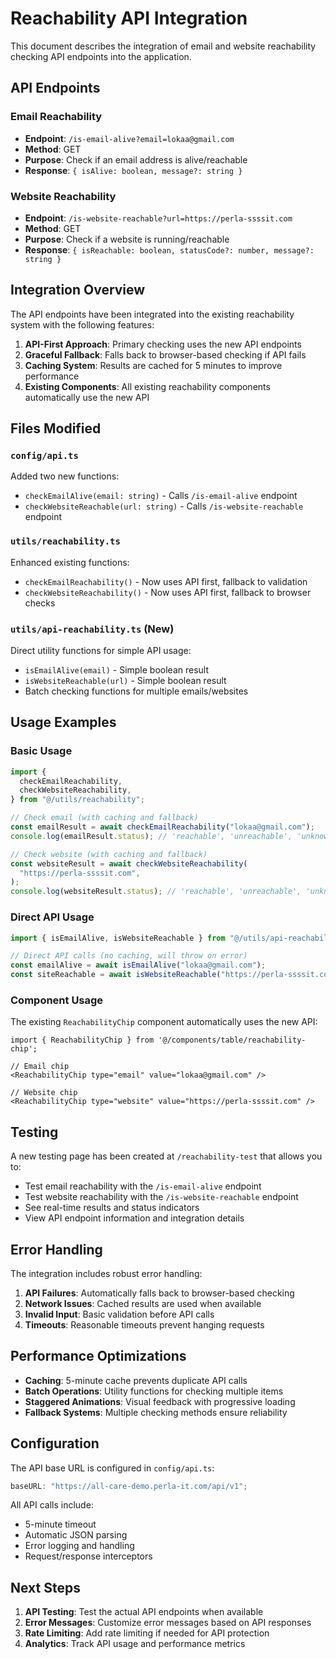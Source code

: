 # Reachability API Integration

This document describes the integration of email and website reachability checking API endpoints into the application.

## API Endpoints

### Email Reachability

- **Endpoint**: `/is-email-alive?email=lokaa@gmail.com`
- **Method**: GET
- **Purpose**: Check if an email address is alive/reachable
- **Response**: `{ isAlive: boolean, message?: string }`

### Website Reachability

- **Endpoint**: `/is-website-reachable?url=https://perla-ssssit.com`
- **Method**: GET
- **Purpose**: Check if a website is running/reachable
- **Response**: `{ isReachable: boolean, statusCode?: number, message?: string }`

## Integration Overview

The API endpoints have been integrated into the existing reachability system with the following features:

1. **API-First Approach**: Primary checking uses the new API endpoints
2. **Graceful Fallback**: Falls back to browser-based checking if API fails
3. **Caching System**: Results are cached for 5 minutes to improve performance
4. **Existing Components**: All existing reachability components automatically use the new API

## Files Modified

### `config/api.ts`

Added two new functions:

- `checkEmailAlive(email: string)` - Calls `/is-email-alive` endpoint
- `checkWebsiteReachable(url: string)` - Calls `/is-website-reachable` endpoint

### `utils/reachability.ts`

Enhanced existing functions:

- `checkEmailReachability()` - Now uses API first, fallback to validation
- `checkWebsiteReachability()` - Now uses API first, fallback to browser checks

### `utils/api-reachability.ts` (New)

Direct utility functions for simple API usage:

- `isEmailAlive(email)` - Simple boolean result
- `isWebsiteReachable(url)` - Simple boolean result
- Batch checking functions for multiple emails/websites

## Usage Examples

### Basic Usage

```typescript
import {
  checkEmailReachability,
  checkWebsiteReachability,
} from "@/utils/reachability";

// Check email (with caching and fallback)
const emailResult = await checkEmailReachability("lokaa@gmail.com");
console.log(emailResult.status); // 'reachable', 'unreachable', 'unknown'

// Check website (with caching and fallback)
const websiteResult = await checkWebsiteReachability(
  "https://perla-ssssit.com",
);
console.log(websiteResult.status); // 'reachable', 'unreachable', 'unknown'
```

### Direct API Usage

```typescript
import { isEmailAlive, isWebsiteReachable } from "@/utils/api-reachability";

// Direct API calls (no caching, will throw on error)
const emailAlive = await isEmailAlive("lokaa@gmail.com");
const siteReachable = await isWebsiteReachable("https://perla-ssssit.com");
```

### Component Usage

The existing `ReachabilityChip` component automatically uses the new API:

```tsx
import { ReachabilityChip } from '@/components/table/reachability-chip';

// Email chip
<ReachabilityChip type="email" value="lokaa@gmail.com" />

// Website chip
<ReachabilityChip type="website" value="https://perla-ssssit.com" />
```

## Testing

A new testing page has been created at `/reachability-test` that allows you to:

- Test email reachability with the `/is-email-alive` endpoint
- Test website reachability with the `/is-website-reachable` endpoint
- See real-time results and status indicators
- View API endpoint information and integration details

## Error Handling

The integration includes robust error handling:

1. **API Failures**: Automatically falls back to browser-based checking
2. **Network Issues**: Cached results are used when available
3. **Invalid Input**: Basic validation before API calls
4. **Timeouts**: Reasonable timeouts prevent hanging requests

## Performance Optimizations

- **Caching**: 5-minute cache prevents duplicate API calls
- **Batch Operations**: Utility functions for checking multiple items
- **Staggered Animations**: Visual feedback with progressive loading
- **Fallback Systems**: Multiple checking methods ensure reliability

## Configuration

The API base URL is configured in `config/api.ts`:

```typescript
baseURL: "https://all-care-demo.perla-it.com/api/v1";
```

All API calls include:

- 5-minute timeout
- Automatic JSON parsing
- Error logging and handling
- Request/response interceptors

## Next Steps

1. **API Testing**: Test the actual API endpoints when available
2. **Error Messages**: Customize error messages based on API responses
3. **Rate Limiting**: Add rate limiting if needed for API protection
4. **Analytics**: Track API usage and performance metrics
